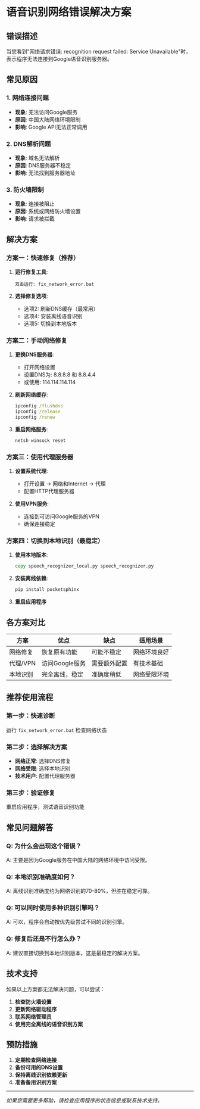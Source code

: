 # 语音识别网络错误解决方案

## 错误描述
当您看到"网络请求错误: recognition request failed: Service Unavailable"时，表示程序无法连接到Google语音识别服务器。

## 常见原因

### 1. 网络连接问题
- **现象**: 无法访问Google服务
- **原因**: 中国大陆网络环境限制
- **影响**: Google API无法正常调用

### 2. DNS解析问题
- **现象**: 域名无法解析
- **原因**: DNS服务器不稳定
- **影响**: 无法找到服务器地址

### 3. 防火墙限制
- **现象**: 连接被阻止
- **原因**: 系统或网络防火墙设置
- **影响**: 请求被拦截

## 解决方案

### 方案一：快速修复（推荐）
1. **运行修复工具**:
   ```
   双击运行: fix_network_error.bat
   ```

2. **选择修复选项**:
   - 选项2: 刷新DNS缓存（最常用）
   - 选项4: 安装离线语音识别
   - 选项5: 切换到本地版本

### 方案二：手动网络修复
1. **更换DNS服务器**:
   - 打开网络设置
   - 设置DNS为: 8.8.8.8 和 8.8.4.4
   - 或使用: 114.114.114.114

2. **刷新网络缓存**:
   ```cmd
   ipconfig /flushdns
   ipconfig /release
   ipconfig /renew
   ```

3. **重启网络服务**:
   ```cmd
   netsh winsock reset
   ```

### 方案三：使用代理服务器
1. **设置系统代理**:
   - 打开设置 → 网络和Internet → 代理
   - 配置HTTP代理服务器

2. **使用VPN服务**:
   - 连接到可访问Google服务的VPN
   - 确保连接稳定

### 方案四：切换到本地识别（最稳定）
1. **使用本地版本**:
   ```cmd
   copy speech_recognizer_local.py speech_recognizer.py
   ```

2. **安装离线依赖**:
   ```cmd
   pip install pocketsphinx
   ```

3. **重启应用程序**

## 各方案对比

| 方案 | 优点 | 缺点 | 适用场景 |
|------|------|------|----------|
| 网络修复 | 恢复原有功能 | 可能不稳定 | 网络环境良好 |
| 代理/VPN | 访问Google服务 | 需要额外配置 | 有技术基础 |
| 本地识别 | 完全离线，稳定 | 准确度稍低 | 网络受限环境 |

## 推荐使用流程

### 第一步：快速诊断
运行 `fix_network_error.bat` 检查网络状态

### 第二步：选择解决方案
- **网络正常**: 选择DNS修复
- **网络受限**: 选择本地识别
- **技术用户**: 配置代理服务器

### 第三步：验证修复
重启应用程序，测试语音识别功能

## 常见问题解答

### Q: 为什么会出现这个错误？
A: 主要是因为Google服务在中国大陆的网络环境中访问受限。

### Q: 本地识别准确度如何？
A: 离线识别准确度约为网络识别的70-80%，但胜在稳定可靠。

### Q: 可以同时使用多种识别引擎吗？
A: 可以，程序会自动按优先级尝试不同的识别引擎。

### Q: 修复后还是不行怎么办？
A: 建议直接切换到本地识别版本，这是最稳定的解决方案。

## 技术支持

如果以上方案都无法解决问题，可以尝试：

1. **检查防火墙设置**
2. **更新网络驱动程序**
3. **联系网络管理员**
4. **使用完全离线的语音识别方案**

## 预防措施

1. **定期检查网络连接**
2. **备份可用的DNS设置**
3. **保持离线识别依赖更新**
4. **准备备用识别方案**

---

*如果您需要更多帮助，请检查应用程序的状态信息或联系技术支持。* 